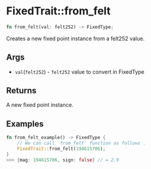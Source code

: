 # FixedTrait::from\_felt


```rust
fn from_felt(val: felt252) -> FixedType;
```

Creates a new fixed point instance from a felt252 value.

## Args

* `val`(`felt252`) - `felt252` value to convert in FixedType

## Returns 

A new fixed point instance.

## Examples

```rust
fn from_felt_example() -> FixedType {
    // We can call `from_felt` function as follows . 
    FixedTrait::from_felt(194615706);
}
>>> {mag: 194615706, sign: false} // = 2.9
```

